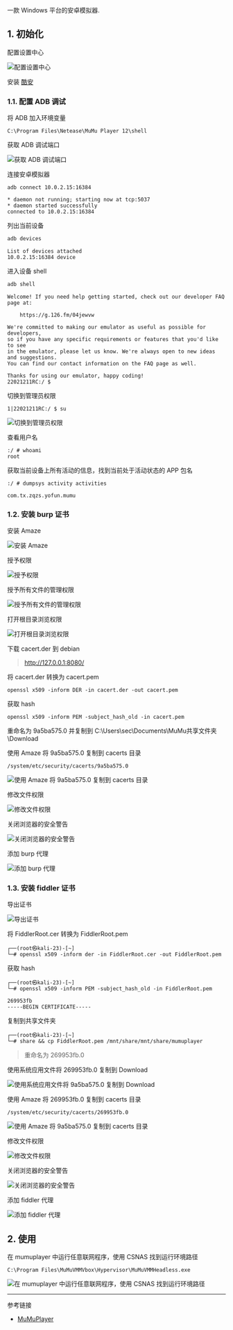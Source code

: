 一款 Windows 平台的安卓模拟器.

## 1. 初始化

配置设置中心

![配置设置中心](./../../../../../images/MuMuPlayer/%E9%85%8D%E7%BD%AE%E8%AE%BE%E7%BD%AE%E4%B8%AD%E5%BF%83.png)

安装 [酷安](https://www.coolapk.com/)

### 1.1. 配置 ADB 调试

将 ADB 加入环境变量

```
C:\Program Files\Netease\MuMu Player 12\shell
```

获取 ADB 调试端口

![获取 ADB 调试端口](./../../../../../images/MuMuPlayer/%E8%8E%B7%E5%8F%96%20ADB%20%E8%B0%83%E8%AF%95%E7%AB%AF%E5%8F%A3.png)

连接安卓模拟器

```
adb connect 10.0.2.15:16384
```

```
* daemon not running; starting now at tcp:5037
* daemon started successfully
connected to 10.0.2.15:16384
```

列出当前设备

```powershell
adb devices
```

```
List of devices attached
10.0.2.15:16384 device
```

进入设备 shell

```powershell
adb shell
```

```
Welcome! If you need help getting started, check out our developer FAQ page at:

    https://g.126.fm/04jewvw

We're committed to making our emulator as useful as possible for developers,
so if you have any specific requirements or features that you'd like to see
in the emulator, please let us know. We're always open to new ideas and suggestions.
You can find our contact information on the FAQ page as well.

Thanks for using our emulator, happy coding!
22021211RC:/ $
```

切换到管理员权限

```shell
1|22021211RC:/ $ su
```

![切换到管理员权限](./../../../../../images/MuMuPlayer/%E5%88%87%E6%8D%A2%E5%88%B0%E7%AE%A1%E7%90%86%E5%91%98%E6%9D%83%E9%99%90.png)

查看用户名

```shell
:/ # whoami
root
```

获取当前设备上所有活动的信息，找到当前处于活动状态的  APP 包名

```shell
:/ # dumpsys activity activities
```

```
com.tx.zqzs.yofun.mumu
```

### 1.2. 安装 burp 证书

安装 Amaze

![安装 Amaze](./../../../../../images/MuMuPlayer/%E5%AE%89%E8%A3%85%20Amaze.png)

授予权限

![授予权限](./../../../../../images/MuMuPlayer/%E6%8E%88%E4%BA%88%E6%9D%83%E9%99%90.png)

授予所有文件的管理权限

![授予所有文件的管理权限](./../../../../../images/MuMuPlayer/%E6%8E%88%E4%BA%88%E6%89%80%E6%9C%89%E6%96%87%E4%BB%B6%E7%9A%84%E7%AE%A1%E7%90%86%E6%9D%83%E9%99%90.png)

打开根目录浏览权限

![打开根目录浏览权限](./../../../../../images/MuMuPlayer/%E6%89%93%E5%BC%80%E6%A0%B9%E7%9B%AE%E5%BD%95%E6%B5%8F%E8%A7%88%E6%9D%83%E9%99%90.png)

下载 cacert.der 到 debian

> http://127.0.0.1:8080/

将 cacert.der 转换为 cacert.pem

```
openssl x509 -inform DER -in cacert.der -out cacert.pem
```

获取 hash

```
openssl x509 -inform PEM -subject_hash_old -in cacert.pem
```

重命名为 9a5ba575.0 并复制到 C:\Users\sec\Documents\MuMu共享文件夹\Download

使用 Amaze 将 9a5ba575.0 复制到 cacerts 目录

```
/system/etc/security/cacerts/9a5ba575.0
```

![使用 Amaze 将 9a5ba575.0 复制到 cacerts 目录](./../../../../../images/MuMuPlayer/%E4%BD%BF%E7%94%A8%20Amaze%20%E5%B0%86%209a5ba575.0%20%E5%A4%8D%E5%88%B6%E5%88%B0%20cacerts%20%E7%9B%AE%E5%BD%95.png)

修改文件权限

![修改文件权限](./../../../../../images/MuMuPlayer/%E4%BF%AE%E6%94%B9%E6%96%87%E4%BB%B6%E6%9D%83%E9%99%90.png)

关闭浏览器的安全警告

![关闭浏览器的安全警告](./../../../../../images/MuMuPlayer/%E5%85%B3%E9%97%AD%E6%B5%8F%E8%A7%88%E5%99%A8%E7%9A%84%E5%AE%89%E5%85%A8%E8%AD%A6%E5%91%8A.png)

添加 burp 代理

![添加 burp 代理](./../../../../../images/MuMuPlayer/%E6%B7%BB%E5%8A%A0%20burp%20%E4%BB%A3%E7%90%86.png)

### 1.3. 安装 fiddler 证书

导出证书

![导出证书](./../../../../../images/MuMuPlayer/%E5%AF%BC%E5%87%BA%E8%AF%81%E4%B9%A6.png)

将 FiddlerRoot.cer 转换为 FiddlerRoot.pem

```shell
┌──(root㉿kali-23)-[~]
└─# openssl x509 -inform der -in FiddlerRoot.cer -out FiddlerRoot.pem
```

获取 hash

```shell
┌──(root㉿kali-23)-[~]
└─# openssl x509 -inform PEM -subject_hash_old -in FiddlerRoot.pem
```

```
269953fb
-----BEGIN CERTIFICATE-----
```

复制到共享文件夹

```shell
┌──(root㉿kali-23)-[~]
└─# share && cp FiddlerRoot.pem /mnt/share/mnt/share/mumuplayer
```

> 重命名为 269953fb.0

使用系统应用文件将 269953fb.0 复制到 Download

![使用系统应用文件将 9a5ba575.0 复制到 Download](./../../../../../images/MuMuPlayer/%E4%BD%BF%E7%94%A8%E7%B3%BB%E7%BB%9F%E5%BA%94%E7%94%A8%E6%96%87%E4%BB%B6%E5%B0%86%209a5ba575.0%20%E5%A4%8D%E5%88%B6%E5%88%B0%20Download.png)

使用 Amaze 将 269953fb.0 复制到 cacerts 目录

```
/system/etc/security/cacerts/269953fb.0
```

![使用 Amaze 将 9a5ba575.0 复制到 cacerts 目录](./../../../../../images/MuMuPlayer/%E4%BD%BF%E7%94%A8%20Amaze%20%E5%B0%86%209a5ba575.0%20%E5%A4%8D%E5%88%B6%E5%88%B0%20cacerts%20%E7%9B%AE%E5%BD%95.png)

修改文件权限

![修改文件权限](./../../../../../images/MuMuPlayer/%E4%BF%AE%E6%94%B9%E6%96%87%E4%BB%B6%E6%9D%83%E9%99%90.png)

关闭浏览器的安全警告

![关闭浏览器的安全警告](./../../../../../images/MuMuPlayer/%E5%85%B3%E9%97%AD%E6%B5%8F%E8%A7%88%E5%99%A8%E7%9A%84%E5%AE%89%E5%85%A8%E8%AD%A6%E5%91%8A.png)

添加 fiddler 代理

![添加 fiddler 代理](./../../../../../images/MuMuPlayer/%E6%B7%BB%E5%8A%A0%20fiddler%20%E4%BB%A3%E7%90%86.png)

## 2. 使用

在 mumuplayer 中运行任意联网程序，使用 CSNAS 找到运行环境路径

```
C:\Program Files\MuMuVMMVbox\Hypervisor\MuMuVMMHeadless.exe
```

![在 mumuplayer 中运行任意联网程序，使用 CSNAS 找到运行环境路径](./../../../../../images/MuMuPlayer/%E5%9C%A8%20mumuplayer%20%E4%B8%AD%E8%BF%90%E8%A1%8C%E4%BB%BB%E6%84%8F%E8%81%94%E7%BD%91%E7%A8%8B%E5%BA%8F%EF%BC%8C%E4%BD%BF%E7%94%A8%20CSNAS%20%E6%89%BE%E5%88%B0%E8%BF%90%E8%A1%8C%E7%8E%AF%E5%A2%83%E8%B7%AF%E5%BE%84.png)

---

参考链接

- [MuMuPlayer](https://mumu.163.com/)
